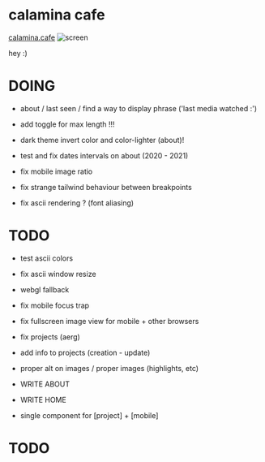 # calamina cafe

[calamina.cafe](https://calamina.cafe)
![screen](/calaminacafe.avif?raw=true "calamina.cafe")

hey :)

# DOING
- about / last seen / find a way to display phrase ('last media watched :')
- add toggle for max length !!!
- dark theme invert color and color-lighter (about)!
- test and fix dates intervals on about (2020 - 2021)

- fix mobile image ratio 
- fix strange tailwind behaviour between breakpoints 

- fix ascii rendering ? (font aliasing)

# TODO 
- test ascii colors
- fix ascii window resize
- webgl fallback

- fix mobile focus trap
- fix fullscreen image view for mobile + other browsers
- fix projects (aerg)
- add info to projects (creation - update)

- proper alt on images / proper images (highlights, etc)
- WRITE ABOUT
- WRITE HOME
- single component for [project] + [mobile]
# TODO
